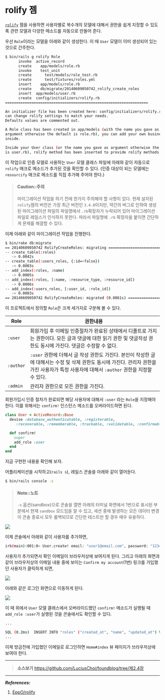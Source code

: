 # rolify 젬

[`rolify`](https://github.com/EppO/rolify) 젬을 사용하면 사용자별로 복수개의 모델에 대해서 권한을 쉽게 지정할 수 있도록 관련 모델과 다양한 메소드를 자동으로 만들어 준다.

우선 `Role`이라는 모델을 아래와 같이 생성한다. 이 때 `User` 모델이 이미 생성되어 있는 것으로 간주한다.

```bash
$ bin/rails g rolify Role
      invoke  active_record
      create    app/models/role.rb
      invoke    test_unit
      create      test/models/role_test.rb
      create      test/fixtures/roles.yml
      insert    app/models/role.rb
      create    db/migrate/20140609050742_rolify_create_roles
      insert  app/models/user.rb
      create  config/initializers/rolify.rb
=================================================================

An initializer file has been created here: config/initializers/rolify.rb, you
can change rolify settings to match your needs.
Defaults values are commented out.

A Role class has been created in app/models (with the name you gave as
argument otherwise the default is role.rb), you can add your own business logic
inside.

Inside your User class (or the name you gave as argument otherwise the default
is user.rb), rolify method has been inserted to provide rolify methods.
```

이 작업으로 인증 모델로 사용하는 `User` 모델 클래스 파일에 아래와 같이 자동으로 `rolify` 매크로 메소드가 추가된 것을 확인할 수 있다. (인증 대상이 되는 모델에는 `resourcify` 매크로 메소드를 직접 추가해 주어야 한다.)

> #### Caution::주의
> 
> 마이그레이션 작업을 하기 전에 한가지 주의해야 할 사항이 있다.
현재 설치된 `rolify`젬의 버전은 가장 최근 버전인 `3.4.0`이지만, 약간의 버그로 인하여 생성된 마이그레이션 파일의 파일명에서 `.rb`확장자가 누락되어 있어 마이그레이션 파일로 레일스가 인식하지 못한다. 따라서 파일명에 `.rb` 확장자을 붙이면 간단하게 문제를 해결할 수 있다.

이제 아래와 같이 마이그레이션 작업을 진행한다.

```bash
$ bin/rake db:migrate
== 20140609050742 RolifyCreateRoles: migrating ================================
-- create_table(:roles)
   -> 0.0042s
-- create_table(:users_roles, {:id=>false})
   -> 0.0003s
-- add_index(:roles, :name)
   -> 0.0005s
-- add_index(:roles, [:name, :resource_type, :resource_id])
   -> 0.0006s
-- add_index(:users_roles, [:user_id, :role_id])
   -> 0.0003s
== 20140609050742 RolifyCreateRoles: migrated (0.0061s) =======================
```

이 프로젝트에서 정의할 `Role`은 크게 세가지로 구분해 볼 수 있다.

|Role| 권한내용 |
|---|---|
|`:user` | 회원가입 후 이메일 인증절차가 완료된 상태에서 디폴트로 가지는 권한이다. 모든 글과 댓글에 대한 읽기 권한 및 댓글작성 권한도 동시에 가진다. 댓글은 수정할 수 없다. |
|`:author` | `:user` 권한에 더해서 글 작성 권한도 가진다. 본인이 작성한 글에 대해서는 수정 및 삭제 권한도 동시에 가진다. 관리자 권한을 가진 사용자가 특정 사용자에 대해서 `:author` 권한을 지정할 수 있다. |
|`:admin` | 관리자 권한으로 모든 권한을 가진다.|

회원가입시 인증 절차가 완료되면 해당 사용자에 대해서 `:user` 라는 `Role`을 지정해야 한다. 이를 위해서는 `confirm!` 인스턴스 메소드를 오버라이드하면 된다.

```ruby
class User < ActiveRecord::Base
  devise :database_authenticatable, :registerable,
     :recoverable, :rememberable, :trackable, :validatable, :confirmable

  def confirm!
    super
    add_role :user
  end
end
```

지금 구현한 내용을 확인해 보자.

어플리케이션을 시작하고(`rails s`), 레일스 콘솔을 아래와 같이 열어둔다.

```bash
$ bin/rails console -s
```

> #### Note::노트
> 
> `-s` 옵션(sandbox)으로 콘솔을 열면 아래의 터미널 화면에서 1번으로 표시된 부분에서 현재 `sandbox` 모드임을 알 수 있고, 세션 중에 발생하는 모든 데이터 변경이 콘솔 종료시 모두 롤백되므로 간단한 테스트만 할 경우 매우 유용하다.


![](http://i1373.photobucket.com/albums/ag392/rorlab/Photobucket%20Desktop%20-%20RORLAB/FoundBlog/2014-06-12_10-06-12_zpsf529fe9a.png)

이제 콘솔에서 아래와 같이 사용자를 추가하면,

```bash
irb(main):001:0> User.create! email: "user1@email.com", password: "12345678"
```

사용자가 추가되면서 확인 이메일이 브라우저상에 보여지게 된다. 그리고 아래의 화면과 같이 브라우저상의 이메일 내용 중에 보이는 `Confirm my account`(1번) 링크를 가입했던 사용자가 클릭하게 되면,

![](http://i1373.photobucket.com/albums/ag392/rorlab/Photobucket%20Desktop%20-%20RORLAB/FoundBlog/2014-06-12_10-20-44_zpsd5c3b835.png)

아래와 같은 로그인 화면으로 이동하게 된다.

![](http://i1373.photobucket.com/albums/ag392/rorlab/Photobucket%20Desktop%20-%20RORLAB/FoundBlog/2014-06-12_10-43-18_zpsc0c2fff1.png)


이 때 위에서 `User` 모델 클래스에서 오버라이드했던 `confirm!` 메소드가 실행될 때 `add_role :user`가 실행된 것을 콘솔에서도 확인할 수 있다.

```bash
...

SQL (0.2ms)  INSERT INTO "roles" ("created_at", "name", "updated_at") VALUES (?, ?, ?)  [["created_at", "2014-06-12 01:39:21.166149"], ["name", "user"], ["updated_at", "2014-06-12 01:39:21.166149"]]
...

```

이제 방금전에 가입했던 이메일로 로그인하면 `Home#index` 뷰 페이지가 브라우저상에 보여야 한다.

---

> **소스보기** https://github.com/LuciusChoi/foundblog/tree/제2.4장

---


_**References:**_

1. [EppO/rolify](https://github.com/EppO/rolify)
